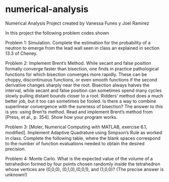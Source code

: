 # numerical-analysis
Numerical Analysis Project created by Vanessa Funes y Joel Ramirez

In this project the following problem codes shown

Problem 1:  Simulation. Complete the estimation for the probability of a neutron to emerge from the lead wall seen in class an explained in section 13.3 of Cheney.

Problem 2:  Implement Brent’s Method. While secant and false position formally converge faster than bisection, one ﬁnds in practice pathological functions for which bisection converges more rapidly. These can be choppy, discontinuous functions, or even smooth functions if the second derivative changes sharply near the root. Bisection always halves the interval, while secant and false position can sometimes spend many cycles slowly pulling distant bounds closer to a root. Ridders’ method does a much better job, but it too can sometimes be fooled. Is there a way to combine superlinear convergence with the sureness of bisection? The answer to this is yes: using Bren’ts method. Read and implement Brent’s method from [Press, et al., p. 354]. Show how your program works. 

Problem 3: [Moler, Numerical Computing with MATLAB, exercise 6.1, modiﬁed]. Implement Adaptive Quadrature using Simpson’s Rule as worked in class. Complete the following table, where the blank spaces correspond to the number of function evaluations needed to obtain the desired precision.

Problem 4: Monte Carlo. What is the expected value of the volume of a tetrahedron formed by four points chosen randomly inside the tetrahedron whose vertices are (0,0,0), (0,1,0),(0,0,1), and (1,0,0)? (The precise answer is unknown!)
